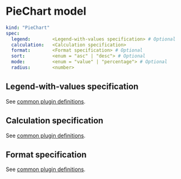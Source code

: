# PieChart model

```yaml
kind: "PieChart"
spec:
  legend:        <Legend-with-values specification> # Optional
  calculation:   <Calculation specification>
  format:        <Format specification> # Optional
  sort:          <enum = "asc" | "desc"> # Optional
  mode:          <enum = "value" | "percentage"> # Optional
  radius:        <number>
```

## Legend-with-values specification

See [common plugin definitions](https://perses.dev/perses/docs/plugins/common/#legend-with-values-specification).

## Calculation specification

See [common plugin definitions](https://perses.dev/perses/docs/plugins/common/#calculation-specification).

## Format specification

See [common plugin definitions](https://perses.dev/perses/docs/plugins/common/#format-specification).
